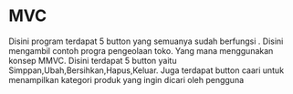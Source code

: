 # MVC
Disini program terdapat 5 button yang semuanya sudah berfungsi . Disini mengambil contoh progra pengeolaan toko. Yang mana menggunakan konsep MMVC.
Disini terdapat 5 button yaitu Simppan,Ubah,Bersihkan,Hapus,Keluar.
Juga terdapat button caari untuk menampilkan kategori produk yang ingin dicari oleh pengguna
